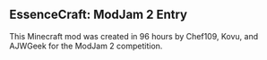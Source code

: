 ## EssenceCraft: ModJam 2 Entry

This Minecraft mod was created in 96 hours by Chef109, Kovu, and AJWGeek for the ModJam 2 competition.
